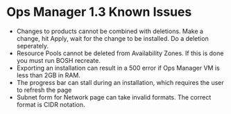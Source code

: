# Ops Manager 1.3 Known Issues

* Changes to products cannot be combined with deletions. Make a change, hit Apply, wait for the change to be installed. Do a deletion seperately.
* Resource Pools cannot be deleted from Availability Zones. If this is done you must run BOSH recreate.
* Exporting an installation can result in a 500 error if Ops Manager VM is less than 2GB in RAM.
* The progress bar can stall during an installation, which requires the user to refresh the page
* Subnet form for Network page can take invalid formats. The correct format is CIDR notation.
